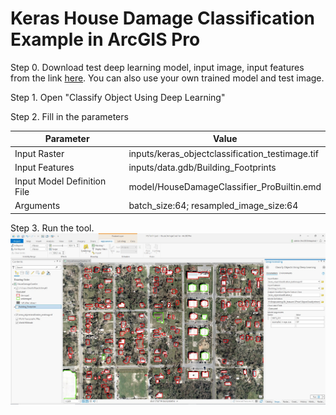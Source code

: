 # Keras House Damage Classification Example in ArcGIS Pro
Step 0. Download test deep learning model, input image, input features from the link [here](https://www.arcgis.com/home/item.html?id=8549fbf2be404e678934d224f9804298).
You can also use your own trained model and test image. 

Step 1. Open "Classify Object Using Deep Learning"

Step 2. Fill in the parameters

| Parameter | Value |
| --------- | ----- |
| Input Raster | inputs/keras_objectclassification_testimage.tif |
| Input Features | inputs/data.gdb/Building_Footprints
| Input Model Definition File | model/HouseDamageClassifier_ProBuiltin.emd |
| Arguments | batch_size:64; resampled_image_size:64|

Step 3. Run the tool.
<img src='../../../docs/img/keras_objectclassification_housedamageclassfication.jpg'>
